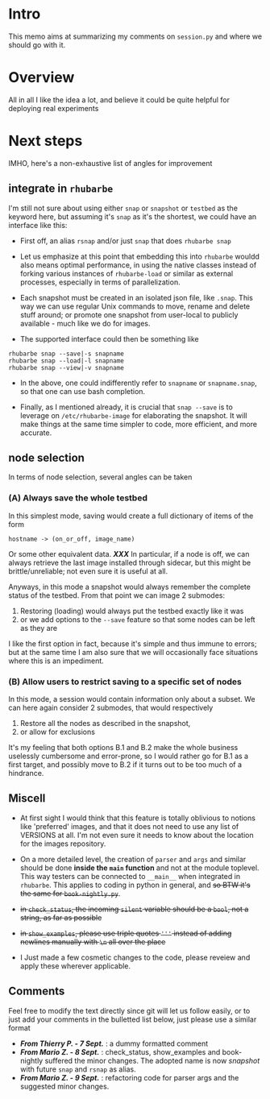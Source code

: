# Intro

This memo aims at summarizing my comments on `session.py` and where we should go with it.

# Overview

All in all I like the idea a lot, and believe it could be quite helpful for deploying real experiments

# Next steps

IMHO, here's a non-exhaustive list of angles for improvement

## **integrate in `rhubarbe`**

I'm still not sure about using either `snap` or `snapshot` or `testbed` as the keyword here, but assuming it's `snap` as it's the shortest, we could have an interface like this:

* First off, an alias `rsnap` and/or just `snap` that does `rhubarbe snap`

* Let us emphasize at this point that embedding this into `rhubarbe` wouldd also means optimal performance, in using the native classes instead of forking various instances of `rhubarbe-load` or similar as external processes, especially in terms of parallelization.

* Each snapshot must be created in an isolated json file, like `.snap`. This way we can use regular Unix commands to move, rename and delete stuff around; or promote one snapshot from user-local to publicly available - much like we do for images.

* The supported interface could then be something like

```
rhubarbe snap --save|-s snapname
rhubarbe snap --load|-l snapname
rhubarbe snap --view|-v snapname
```

* In the above, one could indifferently refer to `snapname` or `snapname.snap`, so that one can use bash completion.

* Finally, as I mentioned already, it is crucial that `snap --save` is to leverage on `/etc/rhubarbe-image` for elaborating the snapshot. It will make things at the same time simpler to code, more efficient, and more accurate.

## node selection

In terms of node selection, several angles can be taken

### (A) Always save the whole testbed

In this simplest mode, saving would create a full dictionary of items of the form

```
hostname -> (on_or_off, image_name)
```

Or some other equivalent data. ***XXX*** In particular, if a node is off, we can always retrieve the last image installed through sidecar, but this might be brittle/unreliable; not even sure it is useful at all.

Anyways, in this mode a snapshot would always remember the complete status of the testbed.
From that point we can image 2 submodes:

1. Restoring (loading) would always put the testbed exactly like it was
1. or we add options to the `--save` feature so that some nodes can be left as they are

I like the first option in fact, because it's simple and thus immune to errors; but at the same time I am also sure that we will occasionally face situations where this is an impediment.

### (B) Allow users to restrict saving to a specific set of nodes

In this mode, a session would contain information only about a subset. We can here again consider 2 submodes, that would respectively

1. Restore all the nodes as described in the snapshot,
1. or allow for exclusions

It's my feeling that both options B.1 and B.2 make the whole business uselessly cumbersome and error-prone, so I would rather go for B.1 as a first target, and possibly move to B.2 if it turns out to be too much of a hindrance.

## Miscell

* At first sight I would think that this feature is totally oblivious to notions like 'preferred' images, and that it does not need to use any list of VERSIONS at all. I'm not even sure it needs to know about the location for the images repository.

* On a more detailed level, the creation of `parser` and `args` and similar should be done **inside the `main` function** and not at the module toplevel. This way testers can be connected to `__main__` when integrated in `rhubarbe`. This applies to coding in python in general, and ~~so BTW it's the same for `book-nightly.py`~~.

* ~~in `check_status`, the incoming `silent` variable should be a `bool`, not a string, as far as possible~~

* ~~in `show_examples`, please use triple quotes `'''` instead of adding newlines manually with `\n` all over the place~~

* I Just made a few cosmetic changes to the code, please reveiew and apply these wherever applicable.


## Comments

Feel free to modify the text directly since git will let us follow easily, or to just add your comments in the bulletted list below, just please use a similar format

* ***From Thierry P. - 7 Sept.*** : a dummy formatted comment
* ***From Mario Z. - 8 Sept.*** : check_status, show_examples and book-nightly suffered the minor changes. The adopted name is now *snapshot* with future `snap` and `rsnap` as alias.
* ***From Mario Z. - 9 Sept.*** : refactoring code for parser args and the suggested minor changes.
